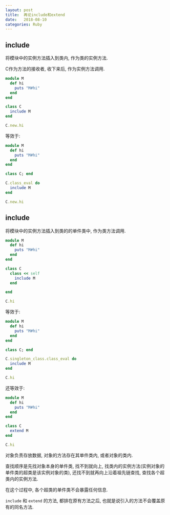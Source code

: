 ```yaml
---
layout: post
title:  再论include和extend  
date:   2018-08-10
categories: Ruby
---
```


## include
将模块中的实例方法插入到类内, 作为类的实例方法.

C作为方法的接收者, 收下来后, 作为实例方法调用.

```ruby
module M
  def hi
    puts "M#hi"
  end
end

class C
  include M
end

C.new.hi
```

等效于:

```ruby
module M
  def hi
    puts "M#hi"
  end
end

class C; end

C.class_eval do
  include M
end

C.new.hi
```

## include
将模块中的实例方法插入到类的的单件类中, 作为类方法调用.

```ruby
module M
  def hi
    puts "M#hi"
  end
end

class C
  class << self
    include M
  end

end

C.hi
```

等效于:

```ruby
module M
  def hi
    puts "M#hi"
  end
end

class C; end

C.singleton_class.class_eval do
  include M
end

C.hi
```

还等效于: 

```ruby
module M
  def hi
    puts "M#hi"
  end
end

class C
  extend M
end

C.hi
```

对象负责存放数据, 对象的方法存在其单件类内, 或者对象的类内.

查找顺序是先找对象本身的单件类, 找不到就向上, 找类内的实例方法(实例对象的单件类的超类是该实例对象的类),
 还找不到就再向上沿着祖先链查找, 查找各个超类内的实例方法.

在这个过程中, 各个超类的单件类不会暴露任何信息.

`include` 和 `extend` 的方法, 都排在原有方法之后, 也就是说引入的方法不会覆盖原有的同名方法.